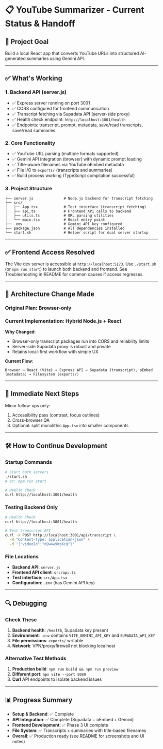 # 📋 YouTube Summarizer - Current Status & Handoff

## 🎯 **Project Goal**
Build a local React app that converts YouTube URLs into structured AI-generated summaries using Gemini API.

---

## ✅ **What's Working**

### **1. Backend API (server.js)**
- ✅ Express server running on port 3001
- ✅ CORS configured for frontend communication
- ✅ Transcript fetching via Supadata API (server-side proxy)
- ✅ Health check endpoint: `http://localhost:3001/health`
- ✅ Endpoints: transcript, prompt, metadata, save/read transcripts, save/read summaries

### **2. Core Functionality**
- ✅ YouTube URL parsing (multiple formats supported)
- ✅ Gemini API integration (browser) with dynamic prompt loading
- ✅ Title-aware filenames via YouTube oEmbed metadata
- ✅ File I/O to `exports/` (transcripts and summaries)
- ✅ Build process working (TypeScript compilation successful)

### **3. Project Structure**
```
├── server.js              # Node.js backend for transcript fetching
├── src/
│   ├── App.tsx            # Test interface (transcript fetching)
│   ├── api.ts             # Frontend API calls to backend
│   ├── utils.ts           # URL parsing utilities
│   └── main.tsx           # React entry point
├── .env                   # Gemini API key configured
├── package.json           # All dependencies installed
└── start.sh               # Helper script for dual server startup
```

---

## ✅ **Frontend Access Resolved**
The Vite dev server is accessible at `http://localhost:5173`. Use `./start.sh` (or `npm run start`) to launch both backend and frontend. See Troubleshooting in README for common causes if access regresses.

---

## 📐 **Architecture Change Made**

### **Original Plan**: Browser-only
### **Current Implementation**: Hybrid Node.js + React

**Why Changed**: 
- Browser-only transcript packages run into CORS and reliability limits
- Server-side Supadata proxy is robust and private
- Retains local-first workflow with simple UX

**Current Flow**:
```
Browser → React (Vite) → Express API → Supadata (transcript), oEmbed (metadata) → Filesystem (exports/)
```

---

## 🎯 **Immediate Next Steps**
Minor follow-ups only:
1. Accessibility pass (contrast, focus outlines)
2. Cross-browser QA
3. Optional: split monolithic `App.tsx` into smaller components

---

## 🛠 **How to Continue Development**

### **Startup Commands**
```bash
# Start both servers
./start.sh
# or: npm run start

# Health check
curl http://localhost:3001/health
```

### **Testing Backend Only**
```bash
# Health check
curl http://localhost:3001/health

# Test transcript API
curl -X POST http://localhost:3001/api/transcript \
  -H "Content-Type: application/json" \
  -d '{"videoId":"dQw4w9WgXcQ"}'
```

### **File Locations**
- **Backend API**: `server.js`
- **Frontend API client**: `src/api.ts`
- **Test interface**: `src/App.tsx`
- **Configuration**: `.env` (has Gemini API key)

---

## 🔍 **Debugging**

### **Check These**
1. **Backend health**: `/health`, Supadata key present
2. **Environment**: `.env` contains `VITE_GEMINI_API_KEY` and `SUPADATA_API_KEY`
3. **File permissions**: `exports/` writable
4. **Network**: VPN/proxy/firewall not blocking localhost

### **Alternative Test Methods**
1. **Production build**: `npm run build && npm run preview`
2. **Different port**: `npx vite --port 8080`
3. **Curl** API endpoints to isolate backend issues

---

## 📊 **Progress Summary**

- **Setup & Backend**: ✅ Complete
- **API Integration**: ✅ Complete (Supadata + oEmbed + Gemini)
- **Frontend Development**: ✅ Phase 3 UI complete
- **File System**: ✅ Transcripts + summaries with title-based filenames
- **Overall**: ✅ Production ready (see README for screenshots and UI notes)
